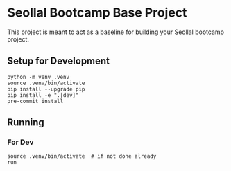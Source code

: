 # Seollal Bootcamp Base Project

This project is meant to act as a baseline for building your Seollal bootcamp project.

## Setup for Development

```shell
python -m venv .venv
source .venv/bin/activate
pip install --upgrade pip
pip install -e ".[dev]"
pre-commit install
```

## Running

### For Dev

```shell
source .venv/bin/activate  # if not done already
run
```
